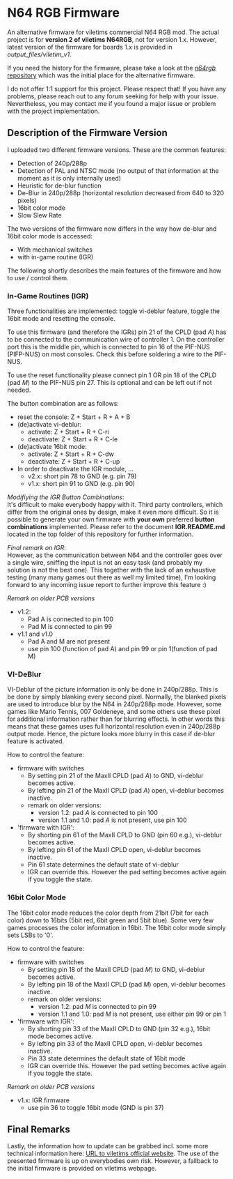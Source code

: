 # N64 RGB Firmware
An alternative firmware for viletims commercial N64 RGB mod. The actual project is for **version 2 of viletims N64RGB**, not for version 1.x. However, latest version of the firmware for boards 1.x is provided in _output\_files/viletim\_v1_.

If you need the history for the firmware, please take a look at the [_n64rgb_ repository](https://github.com/borti4938/n64rgb) which was the initial place for the alternative firmware.

I do not offer 1:1 support for this project. Please respect that! If you have any problems, please reach out to any forum seeking for help with your issue. Nevertheless, you may contact me if you found a major issue or problem with the project implementation.



## Description of the Firmware Version

I uploaded two different firmware versions. These are the common features:
- Detection of 240p/288p
- Detection of PAL and NTSC mode (no output of that information at the moment as it is only internally used)
- Heuristic for de-blur function
- De-Blur in 240p/288p (horizontal resolution decreased from 640 to 320 pixels)
- 16bit color mode
- Slow Slew Rate

The two versions of the firmware now differs in the way how de-blur and 16bit color mode is accessed:
- With mechanical switches
- with in-game routine (IGR)

The following shortly describes the main features of the firmware and how to use / control them.


### In-Game Routines (IGR)

Three functionalities are implemented: toggle vi-deblur feature, toggle the 16bit mode and resetting the console.

To use this firmware (and therefore the IGRs) pin 21 of the CPLD (pad *A*) has to be connected to the communication wire of controller 1. On the controller port this is the middle pin, which is connected to pin 16 of the PIF-NUS (PIFP-NUS) on most consoles. Check this before soldering a wire to the PIF-NUS.

To use the reset functionality please connect pin 1 OR pin 18 of the CPLD (pad *M*) to the PIF-NUS pin 27. This is optional and can be left out if not needed.

The button combination are as follows:

- reset the console: Z + Start + R + A + B
- (de)activate vi-deblur:
  - activate: Z + Start + R + C-ri
  - deactivate: Z + Start + R + C-le
- (de)activate 16bit mode:
  - activate: Z + Start + R + C-dw
  - deactivate: Z + Start + R + C-up
- In order to deactivate the IGR module, ...
  - v2.x: short pin 78 to GND (e.g. pin 79)
  - v1.x: short pin 91 to GND (e.g. pin 90)

_Modifiying the IGR Button Combinations_:  
It's difficult to make everybody happy with it. Third party controllers, which differ from the original ones by design, make it even more difficult. So it is possible to generate your own firmware with **your own** preferred **button combinations** implemented. Please refer to the document **IGR.README.md** located in the top folder of this repository for further information.

_Final remark on IGR_:  
However, as the communication between N64 and the controller goes over a single wire, sniffing the input is not an easy task (and probably my solution is not the best one). This together with the lack of an exhaustive testing (many many games out there as well my limited time), I'm looking forward to any incoming issue report to further improve this feature :)

_Remark on older PCB versions_

- v1.2:
  - Pad A is connected to pin 100
  - Pad M is connected to pin 99
- v1.1 and v1.0
  - Pad A and M are not present
  - use pin 100 (function of pad A) and pin 99 or pin 1(function of pad M)


### VI-DeBlur

VI-Deblur of the picture information is only be done in 240p/288p. This is be done by simply blanking every second pixel. Normally, the blanked pixels are used to introduce blur by the N64 in 240p/288p mode. However, some games like Mario Tennis, 007 Goldeneye, and some others use these pixel for additional information rather than for blurring effects. In other words this means that these games uses full horizontal resolution even in 240p/288p output mode. Hence, the picture looks more blurry in this case if de-blur feature is activated.

How to control the feature:
- firmware with switches
  * By setting pin 21 of the MaxII CPLD (pad *A*) to GND, vi-deblur becomes active.
  * By lefting pin 21 of the MaxII CPLD (pad *A*) open, vi-deblur becomes inactive.
  * remark on older versions:
    - version 1.2: pad *A* is connected to pin 100
	- version 1.1 and 1.0: pad *A* is not present, use pin 100
- 'firmware with IGR':
  * By shorting pin 61 of the MaxII CPLD to GND (pin 60 e.g.), vi-deblur becomes active.
  * By lefting pin 61 of the MaxII CPLD open, vi-deblur becomes inactive.
  * Pin 61 state determines the default state of vi-deblur
  * IGR can override this. However the pad setting becomes active again if you toggle the state.


### 16bit Color Mode

The 16bit color mode reduces the color depth from 21bit (7bit for each color) down to 16bits (5bit red, 6bit green and 5bit blue). Some very few games processes the color information in 16bit. The 16bit color mode simply sets LSBs to '0'.

How to control the feature:
- firmware with switches
  * By setting pin 18 of the MaxII CPLD (pad *M*) to GND, vi-deblur becomes active.
  * By lefting pin 18 of the MaxII CPLD (pad *M*) open, vi-deblur becomes inactive.
  * remark on older versions:
    - version 1.2: pad *M* is connected to pin 99
	- version 1.1 and 1.0: pad *M* is not present, use either pin 99 or pin 1
- 'firmware with IGR':
  * By shorting pin 33 of the MaxII CPLD to GND (pin 32 e.g.), 16bit mode becomes active.
  * By lefting pin 33 of the MaxII CPLD open, vi-deblur becomes inactive.
  * Pin 33 state determines the default state of 16bit mode
  * IGR can override this. However the pad setting becomes active again if you toggle the state.

_Remark on older PCB versions_
- v1.x: IGR firmware
  * use pin 36 to toggle 16bit mode (GND is pin 37)


## Final Remarks

Lastly, the information how to update can be grabbed incl. some more technical information here: [URL to viletims official website](http://etim.net.au/n64rgb/tech/). The use of the presented firmware is up on everybodies own risk. However, a fallback to the initial firmware is provided on viletims webpage.
